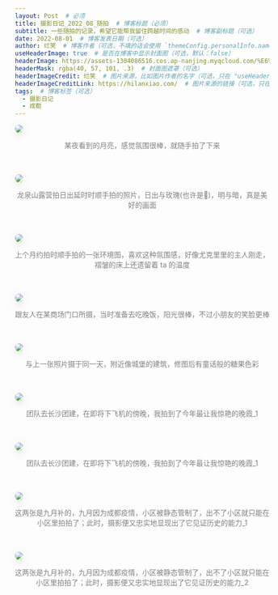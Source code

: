 ```yaml
---
layout: Post  # 必须
title: 摄影日记_2022_08_随拍  # 博客标题（必须）
subtitle: 一些随拍的记录，希望它能帮我留住跨越时间的感动  # 博客副标题（可选）
date: 2022-08-01  # 博客发表日期（可选）
author: 烂笑  # 博客作者（可选，不填的话会使用 `themeConfig.personalInfo.name`）
useHeaderImage: true  # 是否在博客中显示封面图（可选，默认：false）
headerImage: https://assets-1304086516.cos.ap-nanjing.myqcloud.com/%E6%91%84%E5%BD%B1%E6%97%A5%E8%AE%B0_08_%E9%9A%8F%E6%8B%8D/DSC_0030.jpg  # 博客封面图（必须，即使上一项选了 false，因为图片也需要在首页显示）
headerMask: rgba(40, 57, 101, .3)  # 封面图遮罩（可选）
headerImageCredit: 烂笑  # 图片来源，比如图片作者的名字（可选，只在 "useHeaderImage: true" 时有效）
headerImageCreditLink: https://hilanxiao.com/  # 图片来源的链接（可选，只在 "useHeaderImage: true" 时有效）
tags:  # 博客标签（可选）
  - 摄影日记
  - 成都
---
```


<img src="https://assets-1304086516.cos.ap-nanjing.myqcloud.com/%E6%91%84%E5%BD%B1%E6%97%A5%E8%AE%B0_08_%E9%9A%8F%E6%8B%8D/DSC_0030.jpg" style="max-height:75vh;border-radius: 8px;box-shadow: 0 16px 38px -12px rgba(0,0,0,0.46), 0 4px 25px 0 rgba(0,0,0,0.12), 0 8px 10px -5px rgba(0,0,0,0.2);"/>
<p align="center" style="color:grey">某夜看到的月亮，感觉氛围很棒，就随手拍了下来</p> <br/><br/>  

<img src="https://assets-1304086516.cos.ap-nanjing.myqcloud.com/%E6%91%84%E5%BD%B1%E6%97%A5%E8%AE%B0_08_%E9%9A%8F%E6%8B%8D/DSC_9817.jpg" style="max-height:75vh;border-radius: 8px;box-shadow: 0 16px 38px -12px rgba(0,0,0,0.46), 0 4px 25px 0 rgba(0,0,0,0.12), 0 8px 10px -5px rgba(0,0,0,0.2);"/>
<p align="center" style="color:grey">龙泉山露营拍日出延时时顺手拍的照片，日出与玫瑰(也许是🐶)，明与暗，真是美好的画面</p> <br/><br/>  

<img src="https://assets-1304086516.cos.ap-nanjing.myqcloud.com/%E6%91%84%E5%BD%B1%E6%97%A5%E8%AE%B0_08_%E9%9A%8F%E6%8B%8D/DSC_0904.jpg" style="max-height:75vh;border-radius: 8px;box-shadow: 0 16px 38px -12px rgba(0,0,0,0.46), 0 4px 25px 0 rgba(0,0,0,0.12), 0 8px 10px -5px rgba(0,0,0,0.2);"/>
<p align="center" style="color:grey">上个月约拍时顺手拍的一张环境图，喜欢这种氛围感，好像尤克里里的主人刚走，褶皱的床上还遗留着 ta 的温度</p><br/><br/>  

<img src="https://assets-1304086516.cos.ap-nanjing.myqcloud.com/%E6%91%84%E5%BD%B1%E6%97%A5%E8%AE%B0_08_%E9%9A%8F%E6%8B%8D/DSC_1932.jpg" style="max-height:75vh;border-radius: 8px;box-shadow: 0 16px 38px -12px rgba(0,0,0,0.46), 0 4px 25px 0 rgba(0,0,0,0.12), 0 8px 10px -5px rgba(0,0,0,0.2);"/>
<p align="center" style="color:grey">跟友人在某商场门口所摄，当时准备去吃晚饭，阳光很棒，不过小朋友的笑脸更棒</p><br/><br/>  

<img src="https://assets-1304086516.cos.ap-nanjing.myqcloud.com/%E6%91%84%E5%BD%B1%E6%97%A5%E8%AE%B0_08_%E9%9A%8F%E6%8B%8D/DSC_1958.jpg" style="max-height:75vh;border-radius: 8px;box-shadow: 0 16px 38px -12px rgba(0,0,0,0.46), 0 4px 25px 0 rgba(0,0,0,0.12), 0 8px 10px -5px rgba(0,0,0,0.2);"/>
<p align="center" style="color:grey">与上一张照片摄于同一天，附近像城堡的建筑，修图后有童话般的糖果色彩</p><br/><br/>  

<img src="https://assets-1304086516.cos.ap-nanjing.myqcloud.com/%E6%91%84%E5%BD%B1%E6%97%A5%E8%AE%B0_08_%E9%9A%8F%E6%8B%8D/DSC_1998.jpg" style="max-height:75vh;border-radius: 8px;box-shadow: 0 16px 38px -12px rgba(0,0,0,0.46), 0 4px 25px 0 rgba(0,0,0,0.12), 0 8px 10px -5px rgba(0,0,0,0.2);"/>
<p align="center" style="color:grey">团队去长沙团建，在即将下飞机的傍晚，我拍到了今年最让我惊艳的晚霞_1</p><br/><br/>  

<img src="https://assets-1304086516.cos.ap-nanjing.myqcloud.com/%E6%91%84%E5%BD%B1%E6%97%A5%E8%AE%B0_08_%E9%9A%8F%E6%8B%8D/DSC_2002.jpg" style="max-height:75vh;border-radius: 8px;box-shadow: 0 16px 38px -12px rgba(0,0,0,0.46), 0 4px 25px 0 rgba(0,0,0,0.12), 0 8px 10px -5px rgba(0,0,0,0.2);"/>
<p align="center" style="color:grey">团队去长沙团建，在即将下飞机的傍晚，我拍到了今年最让我惊艳的晚霞_1</p><br/><br/>  

<img src="https://assets-1304086516.cos.ap-nanjing.myqcloud.com/%E6%91%84%E5%BD%B1%E6%97%A5%E8%AE%B0_08_%E9%9A%8F%E6%8B%8D/_DSC2583.jpg" style="max-height:75vh;border-radius: 8px;box-shadow: 0 16px 38px -12px rgba(0,0,0,0.46), 0 4px 25px 0 rgba(0,0,0,0.12), 0 8px 10px -5px rgba(0,0,0,0.2);"/>
<p align="center" style="color:grey">这两张是九月补的，九月因为成都疫情，小区被静态管制了，出不了小区就只能在小区里拍拍了；此时，摄影便又忠实地显现出了它见证历史的能力_1</p><br/><br/>  

<img src="https://assets-1304086516.cos.ap-nanjing.myqcloud.com/%E6%91%84%E5%BD%B1%E6%97%A5%E8%AE%B0_08_%E9%9A%8F%E6%8B%8D/_DSC2669.jpg" style="max-height:75vh;border-radius: 8px;box-shadow: 0 16px 38px -12px rgba(0,0,0,0.46), 0 4px 25px 0 rgba(0,0,0,0.12), 0 8px 10px -5px rgba(0,0,0,0.2);"/>
<p align="center" style="color:grey">这两张是九月补的，九月因为成都疫情，小区被静态管制了，出不了小区就只能在小区里拍拍了；此时，摄影便又忠实地显现出了它见证历史的能力_2</p><br/><br/>  